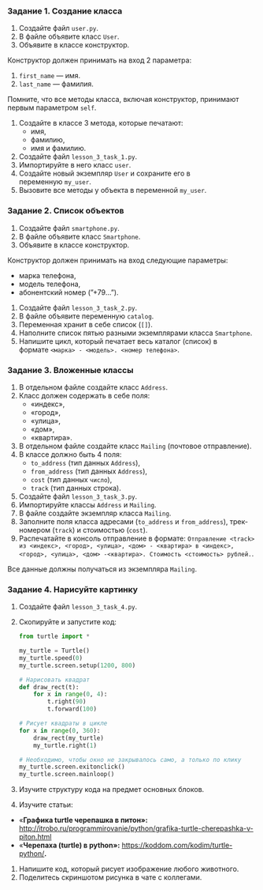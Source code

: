 ### **Задание 1. Создание класса**

1. Создайте файл `user.py`.
2. В файле объявите класс `User`.
3. Объявите в классе конструктор.

Конструктор должен принимать на вход 2 параметра:

1. `first_name` — имя.
2. `last_name` — фамилия.

Помните, что все методы класса, включая конструктор, принимают первым параметром `self`.

1. Создайте в классе 3 метода, которые печатают:
    - имя,
    - фамилию,
    - имя и фамилию.
2. Создайте файл `lesson_3_task_1.py`.
3. Импортируйте в него класс `user`.
4. Создайте новый экземпляр `User` и сохраните его в переменную `my_user`.
5. Вызовите все методы у объекта в переменной `my_user`.

### **Задание 2. Список объектов**

1. Создайте файл `smartphone.py`.
2. В файле объявите класс `Smartphone`.
3. Объявите в классе конструктор.

Конструктор должен принимать на вход следующие параметры:

- марка телефона,
- модель телефона,
- абонентский номер (”+79…”).
1. Создайте файл `lesson_3_task_2.py`.
2. В файле объявите переменную `catalog`.
3. Переменная хранит в себе список (`[]`).
4. Наполните список пятью разными экземплярами класса `Smartphone`.
5. Напишите цикл, который печатает весь каталог (список) в формате `<марка> - <модель>. <номер телефона>`.

### **Задание 3. Вложенные классы**

1. В отдельном файле создайте класс `Address`.
2. Класс должен содержать в себе поля:
    - «индекс»,
    - «город»,
    - «улица»,
    - «дом»,
    - «квартира».
3. В отдельном файле создайте класс `Mailing` (почтовое отправление).
4. В классе должно быть 4 поля:
    - `to_address` (тип данных `Address`),
    - `from_address` (тип данных `Address`),
    - `cost` (тип данных `число`),
    - `track` (тип данных строка).
5. Создайте файл `lesson_3_task_3.py`.
6. Импортируйте классы `Address` и `Mailing`.
7. В файле создайте экземпляр класса `Mailing`.
8. Заполните поля класса адресами (`to_address` и `from_address`), трек-номером (`track`) и стоимостью (`cost`).
9. Распечатайте в консоль отправление в формате: `Отправление <track> из <индекс>, <город>, <улица>, <дом> - <квартира> в <индекс>, <город>, <улица>, <дом> -<квартира>. Стоимость <стоимость> рублей.`.

Все данные должны получаться из экземпляра `Mailing`.

### **Задание 4. Нарисуйте картинку**

1. Создайте файл `lesson_3_task_4.py`.
2. Скопируйте и запустите код:
    
    ```python
    from turtle import *
    
    my_turtle = Turtle()
    my_turtle.speed(0)
    my_turtle.screen.setup(1200, 800)
    
    # Нарисовать квадрат
    def draw_rect(t):
        for x in range(0, 4):
            t.right(90)
            t.forward(100)
    
    # Рисует квадраты в цикле
    for x in range(0, 360):
        draw_rect(my_turtle)
        my_turtle.right(1)
    
    # Необходимо, чтобы окно не закрывалось само, а только по клику
    my_turtle.screen.exitonclick()
    my_turtle.screen.mainloop()
    
    ```
    
3. Изучите структуру кода  на предмет основных блоков.
4. Изучите статьи:
- «**Графика turtle черепашка в питон»:**  http://itrobo.ru/programmirovanie/python/grafika-turtle-cherepashka-v-piton.html
- «****Черепаха (turtle) в python»:**** https://koddom.com/kodim/turtle-python/****.****
1. Напишите код, который рисует изображение любого животного.
2. Поделитесь скриншотом рисунка в чате с коллегами.






